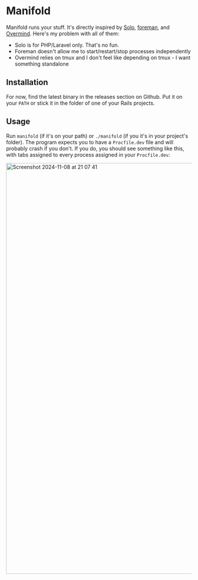 # Manifold

Manifold runs your stuff. It's directly inspired by [Solo](https://github.com/aarondfrancis/solo), [foreman](https://github.com/ddollar/foreman?tab=readme-ov-file), and [Overmind](https://github.com/DarthSim/overmind). Here's my problem with all of them:

- Solo is for PHP/Laravel only. That's no fun.
- Foreman doesn't allow me to start/restart/stop processes independently
- Overmind relies on tmux and I don't feel like depending on tmux - I want something standalone

## Installation

For now, find the latest binary in the releases section on Github. Put it on your `PATH` or stick it in the folder of one of your Rails projects.

## Usage

Run `manifold` (if it's on your path) or `./manifold` (if you it's in your project's folder). The program expects you to have a `Procfile.dev` file and will probably crash if you don't. If you do, you should see something like this, with tabs assigned to every process assigned in your `Procfile.dev`:

<img width="1112" alt="Screenshot 2024-11-08 at 21 07 41" src="https://github.com/user-attachments/assets/c087b839-a58a-4256-b40f-9a188cb80bd2">
